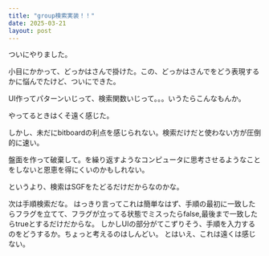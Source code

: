 ```yaml
---
title: "group検索実装！！"
date: 2025-03-21
layout: post
---
```


ついにやりました。

小目にかかって、どっかはさんで掛けた。この、どっかはさんでをどう表現するかに悩んでたけど、ついにできた。


UI作ってパターンいじって、検索関数いじって。。。いうたらこんなもんか。

やってるときはくそ遠く感じた。


しかし、未だにbitboardの利点を感じられない。検索だけだと使わない方が圧倒的に速い。

盤面を作って破棄して。を繰り返すようなコンピュータに思考させるようなことをしないと恩恵を得にくいのかもしれない。

というより、検索はSGFをたどるだけだからなのかな。 


次は手順検索だな。
はっきり言ってこれは簡単なはず、手順の最初に一致したらフラグを立てて、フラグが立ってる状態でミスったらfalse,最後まで一致したらtrueとするだけだからな。
しかしUIの部分がてこずりそう、手順を入力するのをどうするか。ちょっと考えるのはしんどい。
とはいえ、これは遠くは感じない。

